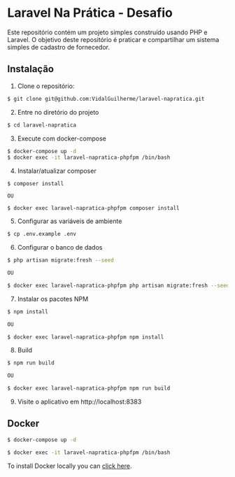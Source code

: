 # Laravel Na Prática - Desafio
Este repositório contém um projeto simples construído usando PHP e Laravel. O objetivo deste repositório é praticar e compartilhar um sistema simples de cadastro de fornecedor.

## Instalação

1. Clone o repositório:
```bash
$ git clone git@github.com:VidalGuilherme/laravel-napratica.git
```

2. Entre no diretório do projeto
```bash
$ cd laravel-napratica
```

3. Execute com docker-compose
```bash
$ docker-compose up -d
$ docker exec -it laravel-napratica-phpfpm /bin/bash
```

4. Instalar/atualizar composer
```
$ composer install 

OU

$ docker exec laravel-napratica-phpfpm composer install
```

5. Configurar as variáveis de ambiente 
```bash
$ cp .env.example .env
```

6. Configurar o banco de dados
```bash
$ php artisan migrate:fresh --seed

OU

$ docker exec laravel-napratica-phpfpm php artisan migrate:fresh --seed
```

7. Instalar os pacotes NPM
```bash
$ npm install

OU

$ docker exec laravel-napratica-phpfpm npm install
```

8. Build
```bash
$ npm run build

OU 

$ docker exec laravel-napratica-phpfpm npm run build
```

9. Visite o aplicativo em http://localhost:8383

## Docker

```bash
$ docker-compose up -d
```

```bash
$ docker exec -it laravel-napratica-phpfpm /bin/bash 
```

To install Docker locally you can [click here](https://www.docker.com/products/docker-desktop/).